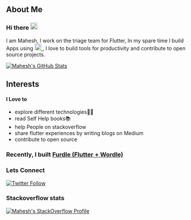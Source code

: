 ## About Me

### Hi there <img src="https://raw.githubusercontent.com/realkimmy/realkimmy/master/Hi.gif" width="20px"/>

I am Mahesh, I work on the triage team for Flutter, In my spare time I build Apps using  <a href="https://flutter.dev" target="_blank"> <img src="https://www.vectorlogo.zone/logos/flutterio/flutterio-icon.svg" alt="flutter" width="18" height="18"/> </a>,</a> I love to build tools for productivity and contribute to open source projects.


<a href="https://github.com/maheshmnj/">
  <img align="center" src="https://github-readme-stats.vercel.app/api?username=maheshmnj&show_icons=true&line_height=27&count_private=true&title_color=ffffff&text_color=c9cacc&icon_color=2bbc8a&bg_color=1d1f21" alt="Mahesh's GitHub Stats" />
</a> 

## Interests

#### I Love to
- explore different technologies👨‍💻
- read Self Help books📚
- help People on stackoverflow
- share flutter experiences by writing blogs on Medium
- contribute to open source

### Recently, I built [Furdle (Flutter + Wordle)](https://github.com/maheshmnj/furdle)


### Lets Connect

[![Twitter Follow](https://img.shields.io/twitter/follow/maheshmnj?color=1DA1F2&label=Followers&logo=twitter&style=for-the-badge)](https://twitter.com/maheshmnj)
<!-- [![GitHub followers](https://img.shields.io/github/followers/maheshmnj?logo=GitHub&color=brown&style=for-the-badge)](https://github.com/maheshmnj)
 -->
### Stackoverflow stats 

[![Mahesh's StackOverflow Profile](https://github-readme-stackoverflow.vercel.app/?userID=8253662&layout=compact)](https://stackoverflow.com/users/8253662/mahesh-jamdade)

[1.2]: http://i.imgur.com/wWzX9uB.png (twitter icon without padding)
[2.2]: http://i.imgur.com/9I6NRUm.png (github icon without padding)
 
<!--
**maheshmnj/maheshmnj** is a ✨ _special_ ✨ repository because its `README.md` (this file) appears on your GitHub profile.

Here are some ideas to get you started:

- 🔭 I’m currently working on ...
- 🌱 I’m currently learning ReactJs
- 👯 I’m looking to collaborate on ...
- 🤔 I’m looking for help with ...
- 💬 Ask me about ...
- 📫 How to reach me: ...
- 😄 Pronouns: ...
- ⚡ Fun fact: ...
-->
